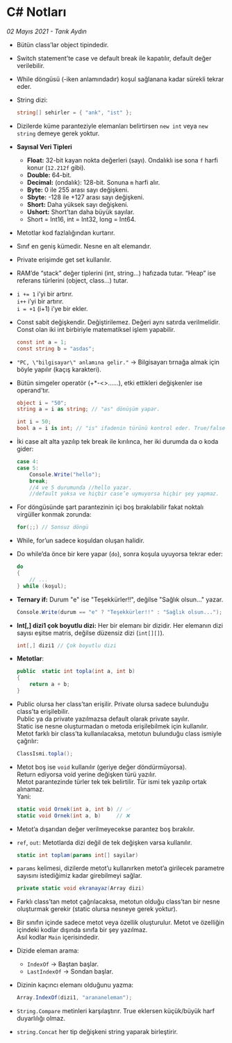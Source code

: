 # C# Notları    

*02 Mayıs 2021 - Tarık Aydın*

* Bütün class’lar object tipindedir.  

* Switch statement’te case ve default break ile kapatılır, default değer verilebilir.  

* While döngüsü (-iken anlamındadır) koşul sağlanana kadar sürekli tekrar eder.

* String dizi:  
    ```csharp
    string[] sehirler = { "ank", "ist" };
    ```
* Dizilerde küme paranteziyle elemanları belirtirsen `new int` veya `new string` demeye gerek yoktur.  

 * **Sayısal Veri Tipleri**
    * **Float:** 32-bit kayan nokta değerleri (sayı). Ondalıklı ise sona `f` harfi konur (`12.212f` gibi).  
    * **Double:** 64-bit.  
    * **Decimal:** (ondalık): 128-bit. Sonuna `m` harfi alır.  
    * **Byte:** 0 ile 255 arası sayı değişkeni.  
    * **Sbyte:** -128 ile +127 arası sayı değişkeni.  
    * **Short:** Daha yüksek sayı değişkeni.
    * **Ushort:** Short’tan daha büyük sayılar.  
    * Short = Int16, int = Int32, long = Int64. 

* Metotlar kod fazlalığından kurtarır.  
* Sınıf en geniş kümedir. Nesne en alt elemandır.  
* Private erişimde get set kullanılır.  
* RAM’de “stack” değer tiplerini (int, string…) hafızada tutar. “Heap” ise referans türlerini (object, class…) tutar.

* `i += 1` i’yi bir artırır.  
`i++` i’yi bir artırır.  
`i = +1` (i+1) i’ye bir ekler.  

* Const sabit değişkendir. Değiştirilemez. Değeri aynı satırda verilmelidir.  Const olan iki int birbiriyle matematiksel işlem yapabilir.
    ```csharp
    const int a = 1;
    const string b = "asdas";
    ```  

* `"PC, \"bilgisayar\" anlamına gelir."` → Bilgisayarı tırnağa almak için böyle yapılır (kaçış karakteri).  


* Bütün simgeler operatör (+*-<>……), etki ettikleri değişkenler ise operand’tır.  

    ```csharp
    object i = "50";
    string a = i as string; // "as" dönüşüm yapar.
    ```
    ```csharp
    int i = 50;
    bool a = i is int; // "is" ifadenin türünü kontrol eder. True/false olarak yazar. (Şu an i int olduğu için true çıkar)
    ```

* İki case alt alta yazılıp tek break ile kırılınca, her iki durumda da o koda gider:  
    ```csharp
    case 4:
    case 5:
        Console.Write("hello");
        break;
        //4 ve 5 durumunda //hello yazar.
        //default yoksa ve hiçbir case’e uymuyorsa hiçbir şey yapmaz.
    ```


* For döngüsünde şart parantezinin içi boş bırakılabilir fakat noktalı virgüller konmak zorunda:  
    ```csharp
    for(;;) // Sonsuz döngü
    ```

* While, for’un sadece koşuldan oluşan halidir.  
* Do while’da önce bir kere yapar (`do`), sonra koşula uyuyorsa tekrar eder:  
    ```csharp
    do
    {
        // ...
    } while (koşul);
    ```

* **Ternary if:** Durum "e" ise "Teşekkürler!!", değilse "Sağlık olsun..." yazar.  
    ```csharp
    Console.Write(durum == "e" ? "Teşekkürler!!" : "Sağlık olsun...");
    ```
* **Int[,] dizi1 çok boyutlu dizi:** Her bir elemanı bir dizidir. Her elemanın dizi sayısı eşitse matris, değilse düzensiz dizi (`int[][]`).
    ```csharp
    int[,] dizi1 // Çok boyutlu dizi
    ```


* **Metotlar**:  
    ```csharp
    public  static int topla(int a, int b)
    {
        return a + b;
    }
    ```
* Public olursa her class’tan erişilir. Private olursa sadece bulunduğu class’ta erişilebilir.  
Public ya da private yazılmazsa default olarak private sayılır.  
Static ise nesne oluşturmadan o metoda erişilebilmek için kullanılır.  
Metot farklı bir class’ta kullanılacaksa, metotun bulunduğu class ismiyle çağrılır:  
    ```csharp
    ClassIsmi.topla();
    ```
* Metot boş ise `void` kullanılır (geriye değer döndürmüyorsa).  
Return ediyorsa void yerine değişken türü yazılır.  
Metot parantezinde türler tek tek belirtilir. Tür ismi tek yazılıp ortak alınamaz.  
Yani:  
    ```csharp
    static void Ornek(int a, int b) // ✅
    static void Ornek(int a, b)     // ❌
    ```
* Metot’a dışarıdan değer verilmeyecekse parantez boş bırakılır.  

* `ref`, `out`: Metotlarda dizi değil de tek değişken varsa kullanılır.  

    ```csharp
    static int toplam(params int[] sayilar)
    ```
* `params` kelimesi, dizilerde metot’u kullanırken metot’a girilecek parametre sayısını istediğimiz kadar girebilmeyi sağlar.  

    ```csharp
    private static void ekranayaz(Array dizi)
    ```
* Farklı class’tan metot çağrılacaksa, metotun olduğu class’tan bir nesne oluşturmak gerekir (static olursa nesneye gerek yoktur).  

* Bir sınıfın içinde sadece metot veya özellik oluşturulur. Metot ve özelliğin içindeki kodlar dışında sınıfa bir şey yazılmaz.  
Asıl kodlar `Main` içerisindedir.

* Dizide eleman arama:  
    * `IndexOf` → Baştan başlar.  
    * `LastIndexOf` → Sondan başlar.  

 * Dizinin kaçıncı elemanı olduğunu yazma:  
    ```csharp
    Array.IndexOf(dizi1, "arananeleman");
    ```

* `String.Compare` metinleri karşılaştırır. True eklersen küçük/büyük harf duyarlılığı olmaz.  

* `string.Concat` her tip değişkeni string yaparak birleştirir.